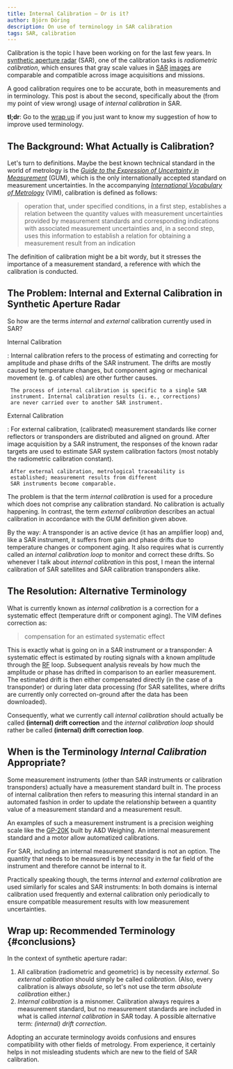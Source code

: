 ```yaml
---
title: Internal Calibration – Or is it?
author: Björn Döring
description: On use of terminology in SAR calibration
tags: SAR, calibration
---
```


Calibration is the topic I have been working on for the last few
years. In
[synthetic aperture radar](https://en.wikipedia.org/wiki/Synthetic_aperture_radar)
(SAR), one of the calibration tasks is *radiometric calibration*,
which ensures that gray scale values in
[SAR](http://www.dlr.de/eo/en/desktopdefault.aspx/tabid-6695/10983_read-10126/gallery-1/gallery_read-Image.1.3751/)
[images](http://www.dlr.de/eo/en/desktopdefault.aspx/tabid-6695/10983_read-10126/gallery-1/gallery_read-Image.1.3770/)
are comparable and compatible across image acquisitions and missions.

A good calibration requires one to be accurate, both in measurements and in terminology. This post is about the second, specifically about the (from my point of view wrong) usage of *internal calibration* in SAR.

**tl;dr**: Go to the [wrap up](#conclusions) if you just want to know
my suggestion of how to improve used terminology.


## The Background: What Actually is Calibration?

Let's turn to definitions. Maybe the best known technical standard in
the world of metrology is the
[*Guide to the Expression of Uncertainty in Measurement*](http://www.bipm.org/en/publications/guides/gum.html)
(GUM), which is the only internationally accepted standard on
measurement uncertainties. In the accompanying
[*International Vocabulary of Metrology*](http://www.bipm.org/en/publications/guides/#vim)
(VIM), calibration is defined as follows:

> operation that, under specified conditions, in a first step,
> establishes a relation between the quantity values with measurement
> uncertainties provided by measurement standards and corresponding
> indications with associated measurement uncertainties and, in a
> second step, uses this information to establish a relation for
> obtaining a measurement result from an indication

The definition of calibration might be a bit wordy, but it stresses
the importance of a measurement standard, a reference with which the
calibration is conducted.




## The Problem: Internal and External Calibration in Synthetic Aperture Radar

So how are the terms *internal* and *external* calibration currently
used in SAR?

Internal Calibration

:    Internal calibration refers to the process of estimating and
     correcting for amplitude and phase drifts of the SAR
     instrument. The drifts are mostly caused by temperature changes,
     but component aging or mechanical movement (e. g. of cables) are
     other further causes.

     The process of internal calibration is specific to a single SAR
     instrument. Internal calibration results (i. e., corrections)
     are never carried over to another SAR instrument.

External Calibration

:    For external calibration, (calibrated) measurement standards like
     corner reflectors or transponders are distributed and aligned on
     ground. After image acquisition by a SAR instrument, the
     responses of the known radar targets are used to estimate SAR
     system calibration factors (most notably the radiometric
     calibration constant).

     After external calibration, metrological traceability is
     established; measurement results from different
     SAR instruments become comparable.

The problem is that the term *internal calibration* is used for a
procedure which does not comprise any calibration standard. No
calibration is actually happening. In contrast, the term *external
calibration* describes an actual calibration in accordance with the
GUM definition given above.

By the way: A transponder is an active device (it has an amplifier
loop) and, like a SAR instrument, it suffers from gain and phase
drifts due to temperature changes or component aging. It also requires
what is currently called an *internal calibration loop* to monitor and
correct these drifts. So whenever I talk about *internal calibration*
in this post, I mean the internal calibration of SAR satellites and
SAR calibration transponders alike.



## The Resolution: Alternative Terminology

What is currently known as *internal calibration* is a correction for
a systematic effect (temperature drift or component aging). The VIM
defines correction as:

> compensation for an estimated systematic effect

This is exactly what is going on in a SAR instrument or a transponder:
A systematic effect is estimated by routing signals with a known
amplitude through the
[RF](http://en.wikipedia.org/wiki/Radio_frequency) loop. Subsequent
analysis reveals by how much the amplitude or phase has drifted in
comparison to an earlier measurement. The estimated drift is then
either compensated directly (in the case of a transponder) or during
later data processing (for SAR satellites, where drifts are currently
only corrected on-ground after the data has been downloaded).

Consequently, what we currently call *internal calibration* should
actually be called **(internal) drift correction** 
and the *internal calibration loop* should rather be called **(internal)
drift correction loop**.




## When is the Terminology *Internal Calibration* Appropriate?

Some measurement instruments (other than SAR instruments or
calibration transponders) actually have a measurement standard built
in. The process of internal calibration then refers to measuring this
internal standard in an automated fashion in order to update the
relationship between a quantity value of a measurement standard and a
measurement result.

An examples of such a measurement instrument is a precision weighing
scale like the
[GP-20K](http://www.aandd.jp/products/weighing/balance/industrial/gp.html)
built by A&D Weighing. An internal measurement standard and a motor
allow automatized calibrations.

For SAR, including an internal measurement standard is not an
option. The quantity that needs to be measured is by necessity in the
far field of the instrument and therefore cannot be internal to it.

Practically speaking though, the terms *internal* and *external
calibration* are used similarly for scales and SAR instruments: In
both domains is internal calibration used frequently and external
calibration only periodically to ensure compatible measurement results
with low measurement uncertainties.


## Wrap up: Recommended Terminology {#conclusions}

In the context of synthetic aperture radar:

1. All calibration (radiometric and geometric) is by necessity
   *external*. So *external calibration* should simply be called
   *calibration*. (Also, every calibration is always *absolute*, so
   let's not use the term *absolute calibration* either.)
2. *Internal calibration* is a misnomer. Calibration always requires a
   measurement standard, but no measurement standards are included in
   what is called *internal calibration* in SAR today. A possible
   alternative term: *(internal) drift correction*.

Adopting an accurate terminology avoids confusions and ensures
compatibility with other fields of metrology. From experience, it
certainly helps in not misleading students which are new
to the field of SAR calibration.


